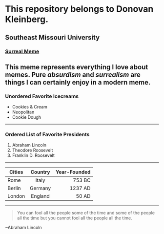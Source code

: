 # This repository belongs to Donovan Kleinberg.
## Southeast Missouri University
### [Surreal Meme](https://www.youtube.com/watch?v=akGpGA3jYek)

This meme represents everything I love about **memes**. Pure *absurdism* and *surrealism* are things I can certainly enjoy in a modern meme.
----
### Unordered Favorite Icecreams
* Cookies & Cream 
* Neopolitan 
* Cookie Dough
----
### Ordered List of Favorite Presidents
1. Abraham Lincoln
2. Theodore Roosevelt
3. Franklin D. Roosevelt
----
| **Cities**    | **Country**   | **Year-Founded**|
| ------------- |:-------------:| -----:|
| Rome          | Italy         | 753 BC|
| Berlin        | Germany       | 1237 AD|
| London        | England       | 50 AD|
----
> You can fool all the people some of the time and some of the people all the time but you cannot fool all the people all the time.

~Abraham Lincoln